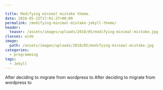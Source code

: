 ```yaml
---

title: Modifying minimal mistake theme.
date: 2018-05-22T17:01:27+00:00
permalink: /modifying-minimal-mistake-jekyll-theme/
header:
  teaser: /assets/images/uploads/2018/05/modifying-minimal-mistake.jpg
classes: wide
image:
  path: /assets/images/uploads/2018/05/modifying-minimal-mistake.jpg
categories:
  - programming
tags:
  - Jekyll 
---
```

After deciding to migrate from wordpress to 
After deciding to migrate from wordpress to 
